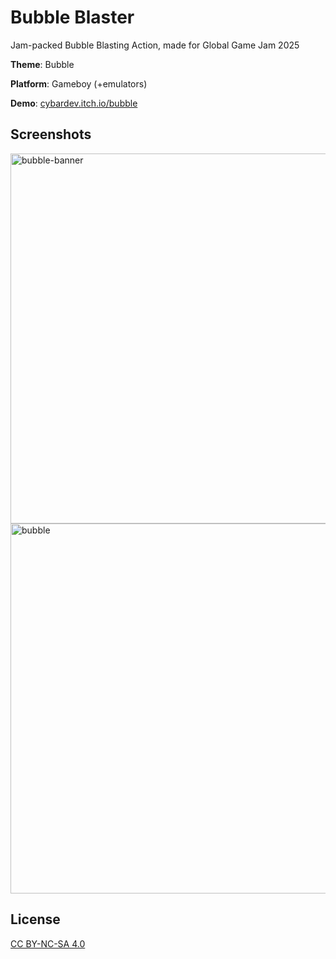 # Bubble Blaster

Jam-packed Bubble Blasting Action, made for Global Game Jam 2025

**Theme**: Bubble

**Platform**: Gameboy (+emulators)

**Demo**: [cybardev.itch.io/bubble](https://cybardev.itch.io/bubble)

## Screenshots

<img width="592" alt="bubble-banner" src="https://github.com/user-attachments/assets/3016e962-80ea-4045-83ee-a2556dd99b64" />

<img width="592" alt="bubble" src="https://github.com/user-attachments/assets/9abe2c72-47ae-4a72-8bfe-10c597d32f4c" />

## License

[CC BY-NC-SA 4.0](https://creativecommons.org/licenses/by-nc-sa/4.0/)

